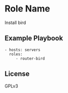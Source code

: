 Role Name
=========

Install bird


Example Playbook
----------------

    - hosts: servers
      roles:
         - router-bird

License
-------

GPLv3
